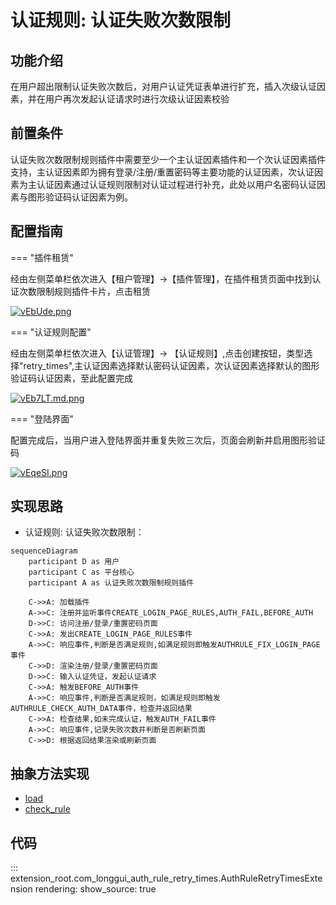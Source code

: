 # 认证规则: 认证失败次数限制
## 功能介绍

在用户超出限制认证失败次数后，对用户认证凭证表单进行扩充，插入次级认证因素，并在用户再次发起认证请求时进行次级认证因素校验

## 前置条件

认证失败次数限制规则插件中需要至少一个主认证因素插件和一个次认证因素插件支持，主认证因素即为拥有登录/注册/重置密码等主要功能的认证因素，次认证因素为主认证因素通过认证规则限制对认证过程进行补充，此处以用户名密码认证因素与图形验证码认证因素为例。

## 配置指南

=== "插件租赁"

经由左侧菜单栏依次进入【租户管理】->【插件管理】，在插件租赁页面中找到认证次数限制规则插件卡片，点击租赁

[![vEbUde.png](https://s1.ax1x.com/2022/08/02/vEbUde.png)](https://imgtu.com/i/vEbUde)

=== "认证规则配置"

经由左侧菜单栏依次进入【认证管理】-> 【认证规则】,点击创建按钮，类型选择"retry_times",主认证因素选择默认密码认证因素，次认证因素选择默认的图形验证码认证因素，至此配置完成

[![vEb7LT.md.png](https://s1.ax1x.com/2022/08/02/vEb7LT.md.png)](https://imgtu.com/i/vEb7LT)

=== "登陆界面"

配置完成后，当用户进入登陆界面并重复失败三次后，页面会刷新并启用图形验证码

[![vEqeSI.png](https://s1.ax1x.com/2022/08/02/vEqeSI.png)](https://imgtu.com/i/vEqeSI)

## 实现思路

* 认证规则: 认证失败次数限制：

```mermaid
sequenceDiagram
    participant D as 用户
    participant C as 平台核心
    participant A as 认证失败次数限制规则插件
    
    C->>A: 加载插件
    A->>C: 注册并监听事件CREATE_LOGIN_PAGE_RULES,AUTH_FAIL,BEFORE_AUTH
    D->>C: 访问注册/登录/重置密码页面
    C->>A: 发出CREATE_LOGIN_PAGE_RULES事件
    A->>C: 响应事件,判断是否满足规则,如满足规则即触发AUTHRULE_FIX_LOGIN_PAGE事件
    C->>D: 渲染注册/登录/重置密码页面
    D->>C: 输入认证凭证，发起认证请求
    C->>A: 触发BEFORE_AUTH事件
    A->>C: 响应事件,判断是否满足规则，如满足规则即触发AUTHRULE_CHECK_AUTH_DATA事件，检查并返回结果
    C->>A: 检查结果,如未完成认证，触发AUTH_FAIL事件
    A->>C: 响应事件,记录失败次数并判断是否刷新页面
    C->>D: 根据返回结果渲染或刷新页面

```

## 抽象方法实现

* [load](#extension_root.com_longgui_auth_rule_retry_times.AuthRuleRetryTimesExtension.load)
* [check_rule](#extension_root.com_longgui_auth_rule_retry_times.AuthRuleRetryTimesExtension.authenticate)

## 代码

::: extension_root.com_longgui_auth_rule_retry_times.AuthRuleRetryTimesExtension
    rendering:
        show_source: true

